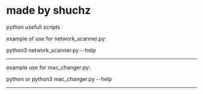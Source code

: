 # made by shuchz
python usefull scripts

example of use for network_scanner.py:

python3 network_scanner.py --help

---------------------------------------------

example use for mac_changer.py:

python or python3 mac_changer.py --help

---------------------------------------------
